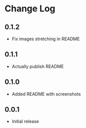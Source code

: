 # Change Log

## 0.1.2

- Fix images stretching in README

## 0.1.1

- Actually publish README

## 0.1.0

- Added README with screenshots

## 0.0.1

- Initial release
